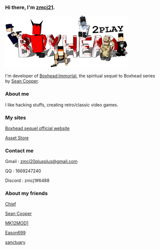 ### Hi there, I'm [zmcj21](https://github.com/zmcj21).

![BG](https://github.com/zmcj21/zmcj21/blob/main/Docs/1.png)

I'm developer of [Boxhead:Immortal](https://github.com/zmcj21/boxhead_dev), the spiritual sequel to Boxhead series by [Sean Cooper](https://www.seantcooper.com/).

### About me

I like hacking stuffs, creating retro/classic video games.

### My sites

[Boxhead sequel official website](https://zmcj21.github.io/)

[Asset Store](https://assetstore.unity.com/publishers/62219?preview=1)

### Contact me

Gmail : zmcj20plusplus@gmail.com

QQ : 1669247240

Discord : zmcj1#6488

### About my friends

[Chief](https://github.com/1912188434)

[Sean Cooper](https://github.com/seantcooper)

[MK12MOD1](https://github.com/MK12MOD1)

[Eason699](https://github.com/Eason699)

[sanctuary](https://github.com/LaJunkai)

